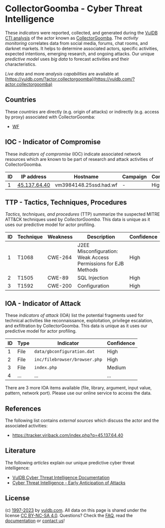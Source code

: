 # CollectorGoomba - Cyber Threat Intelligence

These _indicators_ were reported, collected, and generated during the [VulDB CTI analysis](https://vuldb.com/?kb.cti) of the actor known as [CollectorGoomba](https://vuldb.com/?actor.collectorgoomba). The _activity monitoring_ correlates data from social media, forums, chat rooms, and darknet markets. It helps to determine associated actors, specific activities, expected intentions, emerging research, and ongoing attacks. Our unique _predictive model_ uses _big data_ to forecast activities and their characteristics.

_Live data_ and more _analysis capabilities_ are available at [https://vuldb.com/?actor.collectorgoomba](https://vuldb.com/?actor.collectorgoomba)

## Countries

These _countries_ are directly (e.g. origin of attacks) or indirectly (e.g. access by proxy) associated with CollectorGoomba:

* [WF](https://vuldb.com/?country.wf)

## IOC - Indicator of Compromise

These _indicators of compromise_ (IOC) indicate associated network resources which are known to be part of research and attack activities of CollectorGoomba.

ID | IP address | Hostname | Campaign | Confidence
-- | ---------- | -------- | -------- | ----------
1 | [45.137.64.40](https://vuldb.com/?ip.45.137.64.40) | vm3984148.25ssd.had.wf | - | High

## TTP - Tactics, Techniques, Procedures

_Tactics, techniques, and procedures_ (TTP) summarize the suspected MITRE ATT&CK techniques used by _CollectorGoomba_. This data is unique as it uses our predictive model for actor profiling.

ID | Technique | Weakness | Description | Confidence
-- | --------- | -------- | ----------- | ----------
1 | T1068 | CWE-264 | J2EE Misconfiguration: Weak Access Permissions for EJB Methods | High
2 | T1505 | CWE-89 | SQL Injection | High
3 | T1592 | CWE-200 | Configuration | High

## IOA - Indicator of Attack

These _indicators of attack_ (IOA) list the potential fragments used for technical activities like reconnaissance, exploitation, privilege escalation, and exfiltration by CollectorGoomba. This data is unique as it uses our predictive model for actor profiling.

ID | Type | Indicator | Confidence
-- | ---- | --------- | ----------
1 | File | `data/gbconfiguration.dat` | High
2 | File | `inc/filebrowser/browser.php` | High
3 | File | `index.php` | Medium
4 | ... | ... | ...

There are 3 more IOA items available (file, library, argument, input value, pattern, network port). Please use our online service to access the data.

## References

The following list contains _external sources_ which discuss the actor and the associated activities:

* https://tracker.viriback.com/index.php?q=45.137.64.40

## Literature

The following _articles_ explain our unique predictive cyber threat intelligence:

* [VulDB Cyber Threat Intelligence Documentation](https://vuldb.com/?kb.cti)
* [Cyber Threat Intelligence - Early Anticipation of Attacks](https://www.scip.ch/en/?labs.20201022)

## License

(c) [1997-2023](https://vuldb.com/?kb.changelog) by [vuldb.com](https://vuldb.com/?kb.about). All data on this page is shared under the license [CC BY-NC-SA 4.0](https://creativecommons.org/licenses/by-nc-sa/4.0/). Questions? Check the [FAQ](https://vuldb.com/?kb.faq), read the [documentation](https://vuldb.com/?kb) or [contact us](https://vuldb.com/?contact)!
